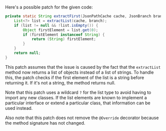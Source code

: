 Here's a possible patch for the given code:

```java
private static String extractFirst(JsonPathCache cache, JsonBranch branch) {
    List<?> list = extractList(cache, branch);
    if (list != null && !list.isEmpty()) {
        Object firstElement = list.get(0);
        if (firstElement instanceof String) {
            return (String) firstElement;
        }
    }
    return null;
}
```

This patch assumes that the issue is caused by the fact that the `extractList` method now returns a list of objects instead of a list of strings. To handle this, the patch checks if the first element of the list is a string before returning it. If it's not a string, the method returns null.

Note that this patch uses a wildcard `?` for the list type to avoid having to import any new classes. If the list elements are known to implement a particular interface or extend a particular class, that information can be used instead.

Also note that this patch does not remove the `@Override` decorator because the method signature has not changed.